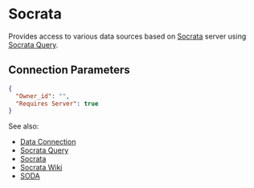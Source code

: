 <!-- TITLE: Socrata -->
<!-- SUBTITLE: -->

# Socrata

Provides access to various data sources based on [Socrata](https://www.tylertech.com/products/socrata) 
server using [Socrata Query](../edit-socrata-query.md). 

## Connection Parameters

```json
{
  "Owner_id": "",
  "Requires Server": true
}
```

See also:

  * [Data Connection](../data-connection.md)
  * [Socrata Query](../edit-socrata-query.md)
  * [Socrata](https://www.tylertech.com/products/socrata)
  * [Socrata Wiki](https://en.wikipedia.org/wiki/Socrata)
  * [SODA](https://dev.socrata.com/)
